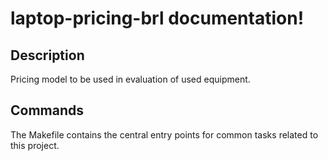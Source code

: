 # laptop-pricing-brl documentation!

## Description

Pricing model to be used in evaluation of used equipment.

## Commands

The Makefile contains the central entry points for common tasks related to this project.

